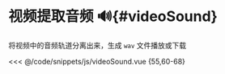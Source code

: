 # 视频提取音频 🔊{#videoSound}

将视频中的音频轨道分离出来，生成 `wav` 文件播放或下载


<<< @/code/snippets/js/videoSound.vue {55,60-68}



